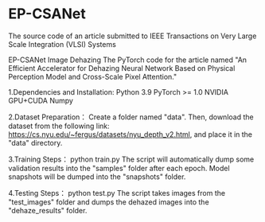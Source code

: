 # EP-CSANet
The source code of an article submitted to IEEE Transactions on Very Large Scale Integration (VLSI) Systems


EP-CSANet Image Dehazing
The PyTorch code for the article named "An Efficient Accelerator for Dehazing Neural Network Based on Physical Perception Model and Cross-Scale Pixel Attention."

1.Dependencies and Installation:
Python 3.9
PyTorch >= 1.0
NVIDIA GPU+CUDA
Numpy

2.Dataset Preparation：
Create a folder named "data". Then, download the dataset from the following link: https://cs.nyu.edu/~fergus/datasets/nyu_depth_v2.html, and place it in the "data" directory.

3.Training Steps：
python train.py
The script will automatically dump some validation results into the "samples" folder after each epoch. Model snapshots will be dumped into the "snapshots" folder.

4.Testing Steps：
python test.py
The script takes images from the "test_images" folder and dumps the dehazed images into the "dehaze_results" folder.
